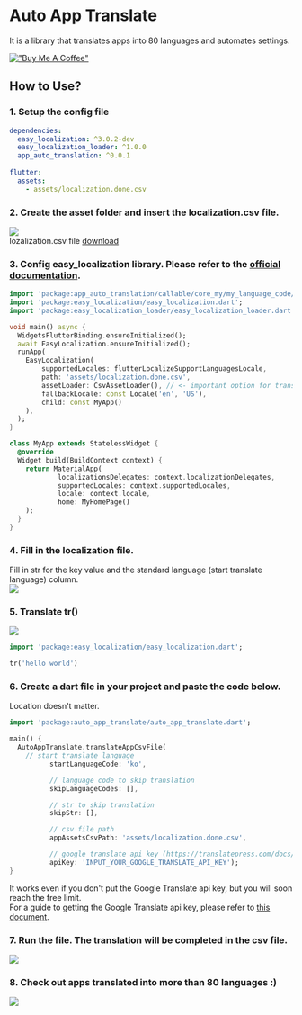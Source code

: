 # Auto App Translate
It is a library that translates apps into 80 languages and automates settings.

[!["Buy Me A Coffee"](https://www.buymeacoffee.com/assets/img/custom_images/orange_img.png)](https://www.buymeacoffee.com/melodysdren)

## How to Use?
### 1. Setup the config file
```yaml
dependencies:
  easy_localization: ^3.0.2-dev
  easy_localization_loader: ^1.0.0
  app_auto_translation: ^0.0.1
  
flutter:
  assets:
    - assets/localization.done.csv
```

### 2. Create the asset folder and insert the localization.csv file.
![](https://user-images.githubusercontent.com/21379657/205302098-b05eaa27-3357-4aa1-8ee6-aa1cd8fde92c.png)
<br>
lozalization.csv file [download](https://github.com/melodysdreamj/auto_app_translate/files/10141449/localization.csv)


### 3. Config easy_localization library. Please refer to the [official documentation](https://pub.dev/packages/easy_localization).
```dart
import 'package:app_auto_translation/callable/core_my/my_language_code/entity/flutter_support_language_locale.dart';
import 'package:easy_localization/easy_localization.dart';
import 'package:easy_localization_loader/easy_localization_loader.dart';

void main() async {
  WidgetsFlutterBinding.ensureInitialized();
  await EasyLocalization.ensureInitialized();
  runApp(
    EasyLocalization(
        supportedLocales: flutterLocalizeSupportLanguagesLocale,
        path: 'assets/localization.done.csv', 
        assetLoader: CsvAssetLoader(), // <- important option for translation
        fallbackLocale: const Locale('en', 'US'),
        child: const MyApp()
    ),
  );
}

class MyApp extends StatelessWidget {
  @override
  Widget build(BuildContext context) {
    return MaterialApp(
            localizationsDelegates: context.localizationDelegates,
            supportedLocales: context.supportedLocales,
            locale: context.locale,
            home: MyHomePage()
    );
  }
}
```

### 4. Fill in the localization file. 
Fill in str for the key value and the standard language (start translate language) column.<br/>
![](https://user-images.githubusercontent.com/21379657/205302110-bc47084e-dc24-4a6e-b9f6-2fed460de511.png)


### 5. Translate tr()
![](https://user-images.githubusercontent.com/21379657/205302122-601141a6-bee3-42cd-bd23-e4dcc85f8138.png)
```dart
import 'package:easy_localization/easy_localization.dart';

tr('hello world')
```



### 6. Create a dart file in your project and paste the code below. 
Location doesn't matter.
```dart
import 'package:auto_app_translate/auto_app_translate.dart';

main() {
  AutoAppTranslate.translateAppCsvFile(
    // start translate language
          startLanguageCode: 'ko',

          // language code to skip translation
          skipLanguageCodes: [],

          // str to skip translation
          skipStr: [],

          // csv file path
          appAssetsCsvPath: 'assets/localization.done.csv',

          // google translate api key (https://translatepress.com/docs/automatic-translation/generate-google-api-key/)
          apiKey: 'INPUT_YOUR_GOOGLE_TRANSLATE_API_KEY');
}
```
It works even if you don't put the Google Translate api key, but you will soon reach the free limit.<br>
For a guide to getting the Google Translate api key, please refer to [this document](https://translatepress.com/docs/automatic-translation/generate-google-api-key/).

### 7. Run the file. The translation will be completed in the csv file.
![](https://user-images.githubusercontent.com/21379657/205302139-b8c667f7-1dd6-446d-bfab-048633935b92.png)

### 8. Check out apps translated into more than 80 languages :)
![](https://user-images.githubusercontent.com/21379657/205305607-951f2eb9-700a-418d-a276-2927e158e9c8.jpg)


